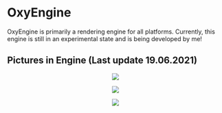# OxyEngine
OxyEngine is primarily a rendering engine for all platforms. Currently, this engine is still in an experimental state and is being developed by me!

## Pictures in Engine (Last update 19.06.2021)

<p align="center"><img src="https://i.imgur.com/Red67Mx.png"/></p>

<p align="center"><img src="https://i.imgur.com/eRhEUki.png"/></p>

<p align="center"><img src="https://i.imgur.com/apOQ3wJ.png"/></p>
